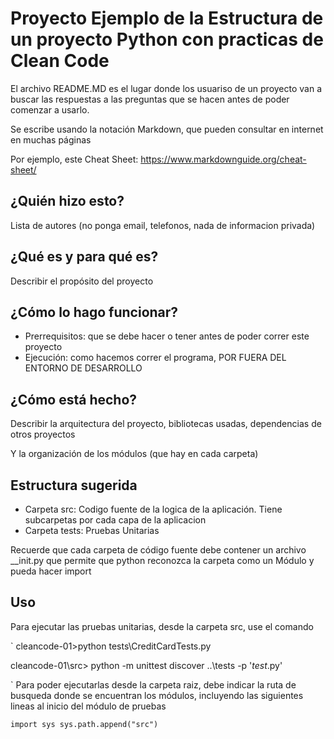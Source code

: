 # Proyecto Ejemplo de la Estructura de un proyecto Python con practicas de Clean Code

El archivo README.MD es el lugar donde los usuariso de un proyecto van a buscar las respuestas
a las preguntas que se hacen antes de poder comenzar a usarlo.

Se escribe usando la notación Markdown, que pueden consultar en internet en muchas páginas

Por ejemplo, este Cheat Sheet: https://www.markdownguide.org/cheat-sheet/

## ¿Quién hizo esto?

Lista de autores (no ponga email, telefonos, nada de informacion privada)

## ¿Qué es y para qué es?

Describir el propósito del proyecto

## ¿Cómo lo hago funcionar?

- Prerrequisitos: que se debe hacer o tener antes de poder correr este proyecto
- Ejecución: como hacemos correr el programa, POR FUERA DEL ENTORNO DE DESARROLLO

## ¿Cómo está hecho?

Describir la arquitectura del proyecto, bibliotecas usadas, dependencias de otros proyectos

Y la organización de los módulos (que hay en cada carpeta)


## Estructura sugerida

- Carpeta src: Codigo fuente de la logica de la aplicación. Tiene subcarpetas por cada capa de la aplicacion
- Carpeta tests: Pruebas Unitarias 

Recuerde que cada carpeta de código fuente debe contener un archivo __init.py que permite que python
reconozca la carpeta como un Módulo y pueda hacer import

## Uso

Para ejecutar las pruebas unitarias, desde la carpeta src, use el comando

`
  cleancode-01>python tests\CreditCardTests.py
  
  cleancode-01\src> python -m unittest discover ..\tests -p '*test*.py'

`
Para poder ejecutarlas desde la carpeta raiz, debe indicar la ruta de busqueda donde se encuentran los
módulos, incluyendo las siguientes lineas al inicio del módulo de pruebas

`
  import sys
  sys.path.append("src")
`